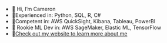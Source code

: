 - :man: Hi, I’m Cameron
- :chicken:Experienced in: Python, SQL, R, C#
- :hatched_chick:Competent in: AWS QuickSight, Kibana, Tableau, PowerBI
- :hatching_chick: Rookie ML Dev in: AWS SageMaker, Elastic ML, TensorFlow
- :page_with_curl:[Check out my website to learn more about me](https://cbjoyce.com)

